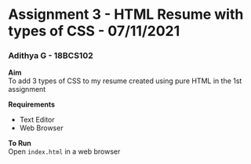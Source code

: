 # Assignment 3 - HTML Resume with types of CSS - 07/11/2021
### Adithya  G - 18BCS102
 
**Aim**<br />
To add 3 types of CSS to my resume created using pure HTML in the 1st assignment

**Requirements**
* Text Editor
* Web Browser

**To Run**<br />
Open `index.html` in a web browser

<!-- ![Sample Screenshot](https://github.com/aad8ya/Internet-and-Web-Programming/blob/main/Assignment%202%20-%20HTML%20Resume%20with%20CSS/SampleScreenshot.jpg) -->